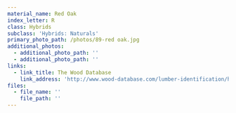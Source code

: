 ```yaml
---
material_name: Red Oak
index_letter: R
class: Hybrids
subclass: 'Hybrids: Naturals'
primary_photo_path: /photos/89-red oak.jpg
additional_photos:
  - additional_photo_path: ''
  - additional_photo_path: ''
links:
  - link_title: The Wood Database
    link_address: 'http://www.wood-database.com/lumber-identification/hardwoods/red-oak/'
files:
  - file_name: ''
    file_path: ''
---
```


